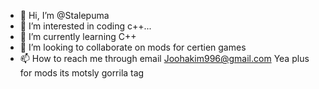 - 👋 Hi, I’m @Stalepuma
- 👀 I’m interested in coding c++...
- 🌱 I’m currently learning C++
- 💞️ I’m looking to collaborate on mods for certien games
- 📫 How to reach me through email Joohakim996@gmail.com
Yea plus for mods its motsly gorrila tag
